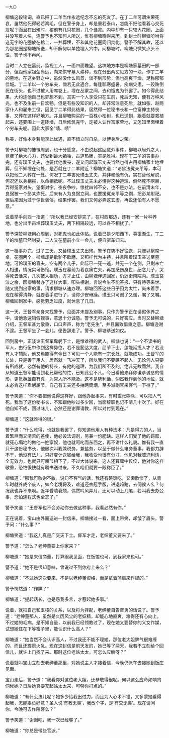     一九〇 

   柳塘这段铭词，直已把丁二羊当作永远纪念不忘的死友了。在丁二羊可谓生荣死哀，虽然他死得轻若鸿毛，但在警予身上，却是重若泰山，怎能不把他看着心交死友呢？而且在出殡时，棺前有几只花圈，几个刍灵。内中却有一只较大花圈，上面并没写着人名，连警予也不知何人所送，惟有柳塘晓得来历。到封土时柳塘吩咐将这无字的花圈放在棺上，一并葬埋，不和其他花圈同归焚化。警予不解其故，还以为那花圈是柳塘所送，却不解何以单独埋入穴中。问柳塘时，柳塘只微笑点头不语，警予也不再问。

   当时二人立在墓前，监视工人，一面四面瞻望。这块地方本是柳塘家墓田的一部分，但距他家祖茔尚远，向来供守墓人耕种，现在分出两丈见方的一块，作丁二羊的墓地，在这乡野之中，虽然没什么风景，谈不到形势，但也高爽干燥，足称郁郁佳城。丁二羊以一个穷车夫，倘若无此遇合，每逢祁寒盛暑，疾病灾患，一跤跌倒死在街头，也不过被人用席卷上，埋在丛冢之间，去和饿鬼为邻罢了。如今得此结果，大约连他自己也梦想不到。其实一个人享受只在生前，死后无知，便有万种风光，也不及生前一日欢畅。但是有些没知识的人，却非常注意死后，就如张、赵两家仆人和雇来工役，因见丁二羊得此结果，居然得一位秘书长和一位富绅主持丧事，又葬在这样好地方。并且柳塘购买的一百株小柏树，也已送到，跟着就要栽植起来，还要围上一道砖墙，日后修筑完毕，定被人认作富家茔地，又怎知里面埋着个穷车夫呢。因此大家全“啧、啧”

   称美，好像本身若能享此优遇，直不惜立时自杀，以博身后之荣。

   警予对柳塘的慷慨周到，也十分感念，不由说起这回意外事件，柳塘以局外之人，竟费了绝大心力，还受到最大牺牲，古道热肠，实是难得。现在丁二羊的丧事办完，还有璞玉丈夫，也要代他发丧，遂又问起璞玉丈夫当然也得占用柳塘家土地埋葬，但不知埋在何处，是否就在丁二羊附近？柳塘笑道：“论佛法冤亲平等，本可以把他二人葬在一处。何况丁二羊害死璞玉丈夫，并非和他有仇，实在替他解脱，何况还以身相报，以命相抵呢。不过璞玉丈夫未必懂得这种道理，倘然死不瞑目，弄得冤家对头，望衡对宇，夜夜争吵，惊扰四邻不安，也不是办法。在前清末年，良弼被一个彭某炸死。后来有人为良弼立祠，也要援冤亲平等之例，把彭某附祀。但后来因为过于惊世骇俗，结果作罢。我们又何必弄这玄虚，再说还怕有人不愿意。”

   说着举手向西一指道：“所以我已经安排完了，在村西那边，还有一家一片种养地，也分出半亩埋葬璞玉丈夫，两下相隔较远，可以各不相扰了。”

   警予深赞柳塘用心周到，对死鬼也如此体贴。说着已是夕阳西下，暮霭渐生，丁二羊的坟墓已然封妥，二人又在墓前小立一会儿，便自驱车归去。

   这一档事办完，过了三天，又给璞玉丈夫出殡。警予在势不好往送，只赠以祭席一桌，花圈两个。柳塘却是歇驴不歇磨，又照样代为主持，并且陪着璞玉亲送至墓地。可怜璞玉的盲夫，空有两个儿子，此际已一死一逃，并无一个在侧，只剩未亡人相送，情况实可伤怜。璞玉在墓前为着哀痛亡夫，再加感伤身世，纪念儿子，哭得死去活来，几次被人相劝，方才止住，由柳塘伴送回家，仍返街南院内。璞玉哀泣之余，因柳塘替办了这样大事，叩头相谢，言说今生不能答报，只有待等来世。随又提到出家的事，请求柳塘从速办理。柳塘回答这些日子因为太忙，尚未着手，现在稍得清静，就要着手进行了，请你少安毋躁。璞玉只可谢了又谢，嘱了又嘱。柳塘回到家中，感觉劳乏过度，就休息了几日。

   这一天，王督军亲身来找警予，见面并未提及别事，只作为警予正在请假休养之中，请他急速销假视事，意思十分诚恳。警予无可说的，只好答应。当时又替柳塘介绍，王督军甚为敬重，口口声声，称为“老先生”，并且面致借重之意。柳塘逊谢不遑。王督军坐了一会儿，便告辞走了。警予、柳塘恭送如仪。

   回到房中，正谈论王督军卑躬下士，是惟难得的武人。柳塘也说：“一个不读书的军人，由行伍中作到这样势位，若不是豁达大度，屈节下士，怎能延揽人才？若没有人才辅助，他又焉能得有今日？可见一个人能有一宗长处，就能成功。王督军的长处，只是善于用人，居然就一飞冲天了，所以我们不要瞧不起人，无论何人只要有所成就，必然有他的特长，有他的道理，为我们所不及的，绝非无故而然。我自从知道王督军能请到老兄帮他的忙，已知此公不凡。今日看他来拜你谦恭诚恳的情形，更觉英雄自有真，为常人所不能及。这不是势利话，倘然我作到他的地位，就未必肯这样卑躬屈节，自己有工夫还多抽两筒烟，至多派副官来客气一下得了。”

   警予笑道：“你不要把他说得这样好，跟他办起事来，有时乖张糊涂，可以把人气死。我当了这份秘书长，不知跟他吵过多少回，当面辞职也记不清几十次了。好在他自知不成，回过味儿，必然还是谢罪请教，所以对付到现在。”

   柳塘道：“这就难得的很。”

   警予道：“什么难得，也就是我罢了，你知道他用人有种法术：凡是得力的人，当着繁巨而又清苦的差使，他必设法调剂，另兼一份肥缺。这样人们受了他的羁縻，就死心塌地的做他一姓家奴，他也就呵叱而东西之，再不讲什么礼貌。惟有我一直只干这份秘书长，他屡次叫我兼税务，兼盐务，以至于做什么电务董事，我都力辞不干，他没有法儿，只好变计送钱给我，我收受也很有分寸，他见对我威迫利诱，全无效力，也就只可屈节相下了。不过大体说来，这人还算庸中佼佼，他对你这样敬重，恐怕很快就有聘书送过来，不久咱们就要一殿称臣了。”

   柳塘道：“那我可敬谢不敏。说句不客气的话，我还有碗饭吃，又懒散惯了，从青年时就养成个废人，如今老境将及，难道还衣冠手版，进退趋跄，去伺候人么？何况我也弄不来啊。近年昏聩衰颓，偶然吟风弄月，还可以动上几笔，若叫我去办公事，恐怕连程式也全忘了。”

   警予笑道：“王督军也不会劳动你去做这种事，我看必然有你。”

   正在说着，宝山由外面送进一封信来。柳塘接过一看，面上带笑，却皱了眉头。警予问：“什么事？”

   柳塘笑道：“我这儿真是广交天下士。督军才走，老绅董又要来了。”

   警予道：“怎么？老绅董要上你家来？”

   柳塘道：“她是来信商量，打算跟我见面，在饭馆也可，到我家来也可。”

   警予道：“她不是很知意味，曾说过不到你府上来么？”

   柳塘道：“不过她这次要来，不是以老绅董资格，而是拿着蒲扇来作媒的。”

   警予愕然道：“作媒？”

   柳塘道：“提起话长，也是怨我多言，才惹起她多事。”

   说着，就把自己和玉枝的关系，以及将为择配，老绅董自告奋勇的话说了。警予道：“老绅董那人，虽然是久历风尘的老妖精，却能心地直爽，难得还有心向上。不过她的毛病，是不知自量，以前我已经领教过了，现在她又要替你的义女作媒，试想她住在下等窑子里，能认识什么高人？”

   柳塘道：“她当然不会认识高人，不过我还不能不理她，那位老大姐脾气很难缠的，而且还霹雳火急。现在这封信是前天发的，她已等了两天，我若不立刻给个回信儿，就许上门找了来。那时这位老姑太太，可怎么应酬呀？”

   说着就叫宝山立刻去老绅董那里，对她说主人才接着信，今晚仍派车去接她到饭庄见面。

   宝山走后，警予道：“我看你对这位老大姐，还恭敬得很呢。何以这么应命如响的伺候她？日后她真要充起姑太太来，可够你打点的。”

   柳塘道：“有什么法儿呢？她多少给我出过力，而且为人心术不错，又多蒙她看得起我，怎能辜负好意？圣人说‘有教无类’，我改个字，是‘有交无类’。现在请问你，今晚可去作陪客么？”

   警予笑道：“谢谢吧，我一次已经够了。”

   柳塘道：“你总是带些官派。”

